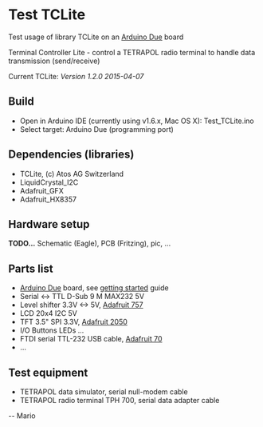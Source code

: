 # Test TCLite
Test usage of library TCLite on an [Arduino Due](http://www.arduino.cc/en/Main/ArduinoBoardDue) board

Terminal Controller Lite - control a TETRAPOL radio terminal to handle data transmission (send/receive)

Current TCLite: *Version 1.2.0 2015-04-07*

## Build
 - Open in Arduino IDE (currently using v1.6.x, Mac OS X): Test_TCLite.ino
 - Select target: Arduino Due (programming port)

## Dependencies (libraries)
 - TCLite, (c) Atos AG Switzerland
 - LiquidCrystal_I2C
 - Adafruit_GFX
 - Adafruit_HX8357

## Hardware setup
**TODO...**
Schematic (Eagle), PCB (Fritzing), pic, ...

## Parts list
 - [Arduino Due](http://www.arduino.cc/en/Main/ArduinoBoardDue) board,
   see [getting started](http://www.arduino.cc/en/Guide/ArduinoDue) guide
 - Serial <-> TTL D-Sub 9 M MAX232 5V
 - Level shifter 3.3V <-> 5V, [Adafruit 757](http://www.adafruit.com/product/757)
 - LCD 20x4 I2C 5V
 - TFT 3.5" SPI 3.3V, [Adafruit 2050](http://www.adafruit.com/product/2050)
 - I/O Buttons LEDs ...
 - FTDI serial TTL-232 USB cable, [Adafruit 70](http://www.adafruit.com/product/70)
 - ...

## Test equipment
 - TETRAPOL data simulator, serial null-modem cable
 - TETRAPOL radio terminal TPH 700, serial data adapter cable

-- Mario

